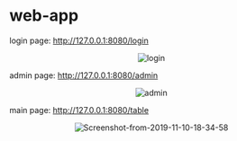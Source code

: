 # web-app

login page: http://127.0.0.1:8080/login

<p align="center">
    <img src="https://i.ibb.co/m0mKDPv/login.jpg" alt="login" border="0">
</p>

admin page: http://127.0.0.1:8080/admin

<p align="center">
    <img src="https://i.ibb.co/D7RB26n/admin.jpg" alt="admin" border="0">
</p>

main page: http://127.0.0.1:8080/table

<p align="center">
    <img src="https://i.ibb.co/2vd6mVr/Screenshot-from-2019-11-10-18-34-58.jpg" alt="Screenshot-from-2019-11-10-18-34-58" border="0">
</p>